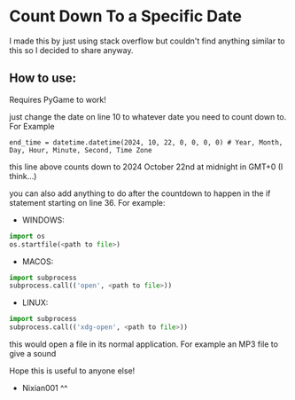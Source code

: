 # Count Down To a Specific Date

I made this by just using stack overflow but couldn't find anything similar to this so I decided to share anyway.

## How to use:

Requires PyGame to work!

just change the date on line 10 to whatever date you need to count down to. For Example

`end_time = datetime.datetime(2024, 10, 22, 0, 0, 0, 0) # Year, Month, Day, Hour, Minute, Second, Time Zone`

this line above counts down to 2024 October 22nd at midnight in GMT+0 (I think...)

you can also add anything to do after the countdown to happen in the if statement starting on line 36. For example:

- WINDOWS:
```python
import os
os.startfile(<path to file>)
```

- MACOS:
```python
import subprocess
subprocess.call(('open', <path to file>))
```

- LINUX:
```python
import subprocess
subprocess.call(('xdg-open', <path to file>))
```

this would open a file in its normal application. For example an MP3 file to give a sound

Hope this is useful to anyone else!

- Nixian001 ^^
